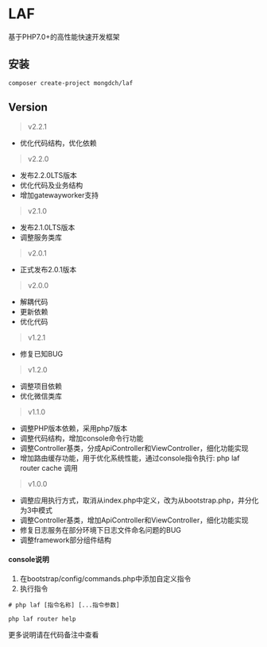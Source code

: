 # LAF

基于PHP7.0+的高性能快速开发框架


## 安装

```
composer create-project mongdch/laf
```

## Version

> v2.2.1

- 优化代码结构，优化依赖

> v2.2.0

- 发布2.2.0LTS版本
- 优化代码及业务结构
- 增加gatewayworker支持

> v2.1.0

- 发布2.1.0LTS版本
- 调整服务类库

> v2.0.1

- 正式发布2.0.1版本

> v2.0.0

- 解耦代码
- 更新依赖
- 优化代码

> v1.2.1

- 修复已知BUG

> v1.2.0

- 调整项目依赖
- 优化微信类库 

> v1.1.0

- 调整PHP版本依赖，采用php7版本
- 调整代码结构，增加console命令行功能
- 调整Controller基类，分成ApiController和ViewController，细化功能实现
- 增加路由缓存功能，用于优化系统性能，通过console指令执行: php laf router cache 调用

> v1.0.0

- 调整应用执行方式，取消从index.php中定义，改为从bootstrap.php，并分化为3中模式
- 调整Controller基类，增加ApiController和ViewController，细化功能实现
- 修复日志服务在部分环境下日志文件命名问题的BUG
- 调整framework部分组件结构


#### console说明

1. 在bootstrap/config/commands.php中添加自定义指令
2. 执行指令

```base
# php laf [指令名称] [...指令参数]

php laf router help

```

更多说明请在代码备注中查看
